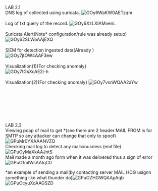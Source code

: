 LAB 2.1 <br />
  DNS log of collected using suricata.
  ![GOy6WaKW0AETzqm](https://github.com/user-attachments/assets/08b1dc29-3b52-42e2-9bf3-e7b22b39b476)<br /><br />
  Log of txt query of the record.
  ![GOy6XzLXIAMvenL](https://github.com/user-attachments/assets/e940458c-87dc-4a4b-8fd6-24de873511ba)<br /><br />
  Suricata Alert(Note* configuration/rule was already setup)<br />
  ![GOy62SLWoAAjEXQ](https://github.com/user-attachments/assets/2b8446a9-3296-407f-a98a-f3c9039b99b0)<br /><br />
  SIEM for detection ingested data(Already )<br />
  ![GOy7jtOW4AAF3ew](https://github.com/user-attachments/assets/5a97a284-988d-4a4f-9fd7-03ce481451f5)<br /><br />
  Visualization(1){For checking anomaly}<br /> 
  ![GOy7tGsXcAE2i-h](https://github.com/user-attachments/assets/c874ca55-d6bd-4bfb-989e-71278d2ccccc)<br /><br />
  Visualization(2){For checking anomaly}
  ![GOy7vxnWQAA2aYw](https://github.com/user-attachments/assets/7c14963b-ea5c-469d-8605-3458d975a901)<br /><br />
<br />
<br />
<br />
<br />
<br />
<br />
LAB 2.3<br />
  Viewing pcap of mail to get *(see there are 2 header MAIL FROM is for SMTP so any attacker can change that only to spoof)<br />
  ![GPuMr0YXAAANVZQ](https://github.com/user-attachments/assets/2e8267e1-d7a0-4edf-a9e1-fadcad3d136e)<br />
  Checking mail log to detect any maliciousness (eml file)<br />
  ![GPuOyMaXkAAJntS](https://github.com/user-attachments/assets/a1c58666-b4d9-491c-b621-081522e3ed8f)<br />
  Mail made a month ago form when it was delivered thus a sign of error<br />
  ![GPuO1mlWsAAIqC0](https://github.com/user-attachments/assets/264c53f9-8277-446c-a8c7-e85a18005b2e)<br />
  
  *an example of sending a mail(by contacting server MAIL HOG usignn something like what thunder do)![GPuOZHGWQAApAqb](https://github.com/user-attachments/assets/d2179297-85aa-4791-860d-8231712c4d45)
  ![GPuOcyuXoAAGSZD](https://github.com/user-attachments/assets/f6839f2c-0322-45c2-b46e-04774d009d98)
  





